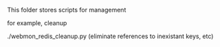 This folder stores scripts for management

for example, cleanup



./webmon_redis_cleanup.py (eliminate references to inexistant keys, etc)
